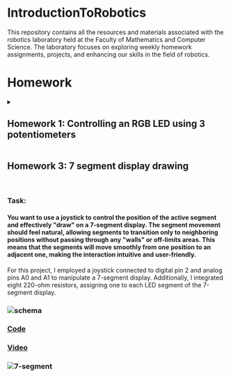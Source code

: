 # IntroductionToRobotics
This repository contains all the resources and materials associated with the robotics laboratory held at the Faculty of Mathematics and Computer Science. The laboratory focuses on exploring weekly homework assignments, projects, and enhancing our skills in the field of robotics.


# Homework
 
<details>
  <summary>
      <h2>Homework 1: Controlling an RGB LED using 3 potentiometers</h2>
  </summary>
  <br>
 
  ### Task:
  #### Use a separate potentiometer for controlling each color of the RGB LED: Red,Green, and Blue. This control must leverage digital electronics. Specifically, you need to read the potentiometer’s value with Arduino and then write a mapped value to the LED pins.
  
  I utilized three potentiometers, allocating one for each color channel, along with three resistors, each with a value of 330 ohms.
 
  ### [Code](https://github.com/Diana5B/IntroductionToRobotics/blob/main/controlling_RBG_with_3_Potentiometers.ino)
  ### [Video](https://youtube.com/shorts/4DI-YE8W-8I?si=Qd2odoNIk8rZXYd7)
  ### ![Led](https://github.com/Diana5B/IntroductionToRobotics/assets/115624763/c4b9e31a-9edc-45ad-b81a-a7d5cc8db585)

 <summary>
      <h2>Homework 2: levator simulator wannabe</h2>
  </summary>
  <br>
 
  ### Task:
  #### This project entails creating a 3-floor elevator control system using an Arduino, which integrates LEDs, buttons, and a buzzer. Each of the three LEDs signifies a specific floor, with the LED associated with the current floor illuminated. Furthermore, there's an additional LED representing the elevator's operational state. It flashes when the elevator is in motion and stays steady when it's stationary. The buttons on each floor serve as call buttons. When pressed, the elevator will emulate movement towards the corresponding floor after a brief delay.

  For this project, I employed three red LEDs (connected to pins 10, 11, and 12) to symbolize three different floors (0, 1, and 2), and each LED is accompanied by a 330-ohm resistor. Additionally, there are buttons for each floor, connected to pins 2, 3, and 4, which are used to call the elevator when pressed. Another green LED (linked to pin 13) blinks when the elevator is in motion and is also paired with a 330-ohm resistor. To produce sound effects during the opening or closing of the elevator doors, a buzzer connected to pin 9 is utilized, along with a 100-ohm resistor.

 ### ![schema](https://github.com/Diana5B/IntroductionToRobotics/assets/115624763/f13c6cc4-6900-47b9-b249-0851c884f0bc)

 ### [Code](https://github.com/Diana5B/IntroductionToRobotics/blob/main/levator_simulator_wannabe.io)
 ### [Video](https://youtu.be/ucYN62i3QiE?si=VxGs4HqVFmv4JSM7)
 ### ![t2_R](https://github.com/Diana5B/IntroductionToRobotics/assets/115624763/1fff4266-e7b1-4b4d-a747-9191be724cfa)
### ![tema2_R](https://github.com/Diana5B/IntroductionToRobotics/assets/115624763/41828110-d72b-4577-8aaa-85c9c93fc9f7)
 
</details>

<summary>
      <h2>Homework 3: 7 segment display drawing</h2>
  </summary>
  <br>
  
### Task:
#### You want to use a joystick to control the position of the active segment and effectively "draw" on a 7-segment display. The segment movement should feel natural, allowing segments to transition only to neighboring positions without passing through any "walls" or off-limits areas. This means that the segments will move smoothly from one position to an adjacent one, making the interaction intuitive and user-friendly.

For this project, I employed a joystick connected to digital pin 2 and analog pins A0 and A1 to manipulate a 7-segment display. Additionally, I integrated eight 220-ohm resistors, assigning one to each LED segment of the 7-segment display.

 ### ![schema](https://github.com/Diana5B/IntroductionToRobotics/assets/115624763/f13c6cc4-6900-47b9-b249-0851c884f0bc)

 ### [Code](https://github.com/Diana5B/IntroductionToRobotics/blob/main/levator_simulator_wannabe.io)
 ### [Video](https://youtu.be/HcUUxy2D1f8?si=vF2vCRgjEZgWoLeg)
 ### ![7-segment](https://github.com/Diana5B/IntroductionToRobotics/assets/115624763/8c95c285-3510-45fd-8853-f7552d150b63)
